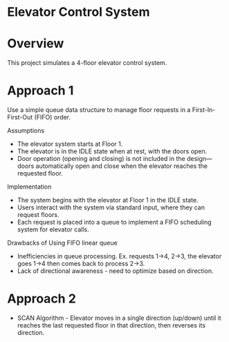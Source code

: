 # Elevator Control System
# Overview

This project simulates a 4-floor elevator control system.

# Approach 1
Use a simple queue data structure to manage floor requests in a First-In-First-Out (FIFO) order.

Assumptions

- The elevator system starts at Floor 1.
- The elevator is in the IDLE state when at rest, with the doors open.
- Door operation (opening and closing) is not included in the design—doors automatically open and close when the elevator reaches the requested floor.

Implementation

- The system begins with the elevator at Floor 1 in the IDLE state.
- Users interact with the system via standard input, where they can request floors.
- Each request is placed into a queue to implement a FIFO scheduling system for elevator calls.

Drawbacks of Using FIFO linear queue

- Inefficiencies in queue processing. Ex. requests 1→4, 2→3,  the elevator goes 1→4 then comes back to process 2→3.
- Lack of directional awareness - need to optimize based on direction.

# Approach 2

- SCAN Algorithm - Elevator moves in a single direction (up/down) until it reaches the last requested floor in that direction, then reverses its direction.
